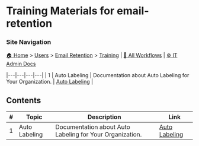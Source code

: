 # Training Materials for email-retention

### Site Navigation
[🏠 Home](../../../README.md) > [Users](../../README.md) > [Email Retention](../README.md) > [Training](README.md) | [📂 All Workflows](../../../users/users.md) | [⚙ IT Admin Docs](../../../it-admins/README.md)

|---|---|---|---|
| 1 | Auto Labeling | Documentation about Auto Labeling for Your Organization. | [Auto Labeling](auto-labeling.md) |

## Contents

| **#** | **Topic** | **Description** | **Link** |
|---|---|---|---|
| 1 | Auto Labeling | Documentation about Auto Labeling for Your Organization. | [Auto Labeling](auto-labeling.md) |